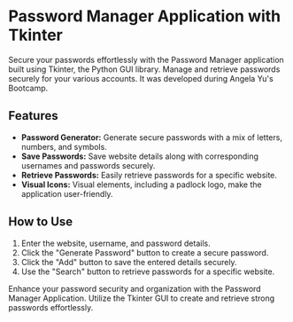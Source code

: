 # Password Manager Application with Tkinter

Secure your passwords effortlessly with the Password Manager application built using Tkinter, the Python GUI library. Manage and retrieve passwords securely for your various accounts. It was developed during Angela Yu's Bootcamp.

## Features

- **Password Generator:** Generate secure passwords with a mix of letters, numbers, and symbols.
- **Save Passwords:** Save website details along with corresponding usernames and passwords securely.
- **Retrieve Passwords:** Easily retrieve passwords for a specific website.
- **Visual Icons:** Visual elements, including a padlock logo, make the application user-friendly.

## How to Use

1. Enter the website, username, and password details.
2. Click the "Generate Password" button to create a secure password.
3. Click the "Add" button to save the entered details securely.
4. Use the "Search" button to retrieve passwords for a specific website.

Enhance your password security and organization with the Password Manager Application. Utilize the Tkinter GUI to create and retrieve strong passwords effortlessly.
